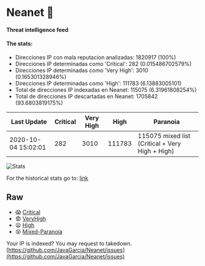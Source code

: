 # Neanet :hocho:
#### Threat intelligence feed
#### The stats:

- Direcciones IP con mala reputacion analizadas: 1820917 (100%)
- Direcciones IP determinadas como 'Critical':  282 (0.015486702579%)
- Direcciones IP determinadas como 'Very High':  3010 (0.165301328946%)
- Direcciones IP determinadas como 'High':  111783 (6.13883005101)
- Total de direcciones IP indexadas en Neanet:  115075 (6.31961808254%)
- Total de direcciones IP descartadas en Neanet:  1705842 (93.6803819175%)

| Last Update | Critical | Very High | High | Paranoia |
| --- | --- | --- | --- | --- |
| 2020-10-04 15:02:01 | 282 | 3010 | 111783 | 115075 mixed list (Critical + Very High + High)|

![Stats](https://docs.google.com/spreadsheets/d/e/2PACX-1vSnaNMIXVabIpDJjufMlzH7poXnshF3mgd8Is1g9ytUEzVsP5my4Trn8f-xkoLLQ38xpL3HtmUexLo6/pubchart?oid=501124687&format=image)

For the historical stats go to: [link](/stats.csv)
## Raw
- :scream: [Critical](https://raw.githubusercontent.com/JavaGarcia/Neanet/master/blacklists/neanet_critical.txt)
- :fearful: [VeryHigh](https://raw.githubusercontent.com/JavaGarcia/Neanet/master/blacklists/neanet_veryHigh.txtt)
- :frowning: [High](https://raw.githubusercontent.com/JavaGarcia/Neanet/master/blacklists/neanet_high.txt)
- :dizzy_face: [Mixed-Paranoia](https://raw.githubusercontent.com/JavaGarcia/Neanet/master/blacklists/neanet_all.txt)


Your IP is indexed? You may request to takedown. [https://github.com/JavaGarcia/Neanet/issues](https://github.com/JavaGarcia/Neanet/issues)





























































































































































































































































































































































































































































































































































































































































































































































































































































































































































































































































































































































































































































